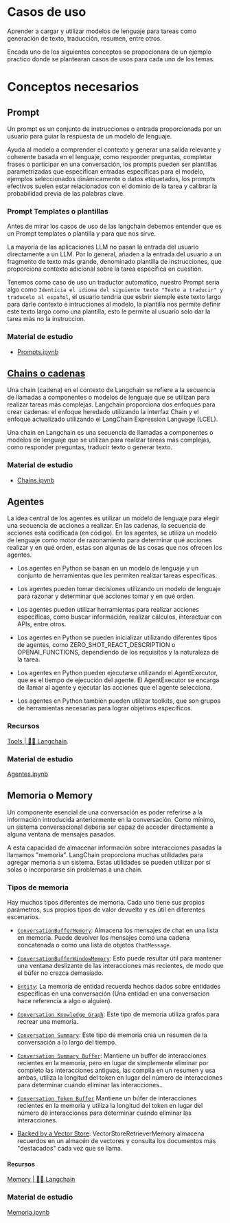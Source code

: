 # Casos de uso

Aprender a cargar y utilizar modelos de lenguaje para tareas como generación de texto, traducción, resumen, entre otros.

Encada uno de los siguientes conceptos se propocionara de un ejemplo practico donde se plantearan casos de usos para cada uno de los temas.

# Conceptos necesarios

## Prompt

Un prompt es un conjunto de instrucciones o entrada proporcionada por un usuario para guiar la respuesta de un modelo de lenguaje. 

Ayuda al modelo a comprender el contexto y generar una salida relevante y coherente basada en el lenguaje, como responder preguntas, completar frases o participar en una conversación, los prompts pueden ser plantillas parametrizadas que especifican entradas específicas para el modelo, ejemplos seleccionados dinámicamente o datos etiquetados, los prompts efectivos suelen estar relacionados con el dominio de la tarea y calibrar la probabilidad previa de las palabras clave.

### Prompt Templates o plantillas

Antes de mirar los casos de uso de las langchain debemos entender que es un Prompt templates o plantilla y para que nos sirve.

La mayoría de las aplicaciones LLM no pasan la entrada del usuario directamente a un LLM. Por lo general, añaden a la entrada del usuario a un fragmento de texto más grande, denominado plantilla de instrucciones, que proporciona contexto adicional sobre la tarea específica en cuestión.

Tenemos como caso de uso un traductor automatico, nuestro Prompt seria algo como ``Identicia el idioma del siguiente texto "Texto a traducir" y traducelo al español``, el usuario tendria que esbrir siemple este texto largo para darle contexto e intrucciones al modelo, la plantilla nos permite definir este texto largo como una plantilla, esto le permite al usuario solo dar la tarea màs no la instruccion.

### Material de estudio

* [Prompts.ipynb](.\Prompts.ipynb)

## [Chains o cadenas](https://python.langchain.com/docs/modules/chains/)

Una chain (cadena) en el contexto de Langchain se refiere a la secuencia de llamadas a componentes o modelos de lenguaje que se utilizan para realizar tareas más complejas. Langchain proporciona dos enfoques para crear cadenas: el enfoque heredado utilizando la interfaz Chain y el enfoque actualizado utilizando el LangChain Expression Language (LCEL).

Una chain en Langchain es una secuencia de llamadas a componentes o modelos de lenguaje que se utilizan para realizar tareas más complejas, como responder preguntas, traducir texto o generar texto.

### Material de estudio

* [Chains.ipynb](.\Chains.ipynb)

## Agentes

La idea central de los agentes es utilizar un modelo de lenguaje para elegir una secuencia de acciones a realizar. En las cadenas, la secuencia de acciones está codificada (en código). En los agentes, se utiliza un modelo de lenguaje como motor de razonamiento para determinar qué acciones realizar y en qué orden, estas son algunas de las cosas que nos ofrecen los agentes.

* Los agentes en Python se basan en un modelo de lenguaje y un conjunto de herramientas que les permiten realizar tareas específicas.

* Los agentes pueden tomar decisiones utilizando un modelo de lenguaje para razonar y determinar qué acciones tomar y en qué orden.

* Los agentes pueden utilizar herramientas para realizar acciones específicas, como buscar información, realizar cálculos, interactuar con APIs, entre otros.

* Los agentes en Python se pueden inicializar utilizando diferentes tipos de agentes, como ZERO_SHOT_REACT_DESCRIPTION o OPENAI_FUNCTIONS, dependiendo de los requisitos y la naturaleza de la tarea.

* Los agentes en Python pueden ejecutarse utilizando el AgentExecutor, que es el tiempo de ejecución del agente. El AgentExecutor se encarga de llamar al agente y ejecutar las acciones que el agente selecciona.

* Los agentes en Python también pueden utilizar toolkits, que son grupos de herramientas necesarias para lograr objetivos específicos.

### Recursos 

[Tools | 🦜️🔗 Langchain](https://python.langchain.com/docs/integrations/tools/).

### Material de estudio

[Agentes.ipynb](./Agentes.ipynb)

## Memoria o Memory 

Un componente esencial de una conversación es poder referirse a la información introducida anteriormente en la conversación. Como mínimo, un sistema conversacional debería ser capaz de acceder directamente a alguna ventana de mensajes pasados.

A esta capacidad de almacenar información sobre interacciones pasadas la llamamos "memoria". LangChain proporciona muchas utilidades para agregar memoria a un sistema. Estas utilidades se pueden utilizar por sí solas o incorporarse sin problemas a una chain.

### Tipos de memoria

Hay muchos tipos diferentes de memoria. Cada uno tiene sus propios parámetros, sus propios tipos de valor devuelto y es útil en diferentes escenarios.

* [``ConversationBufferMemory``](https://python.langchain.com/docs/modules/memory/types/buffer): Almacena los mensajes de chat en una lista en memoria. Puede devolver los mensajes como una cadena concatenada o como una lista de objetos ``ChatMessage``.

* [``ConversationBufferWindowMemory``](https://python.langchain.com/docs/modules/memory/types/buffer_window): Esto puede resultar útil para mantener una ventana deslizante de las interacciones más recientes, de modo que el búfer no crezca demasiado.

* [``Entity``](https://python.langchain.com/docs/modules/memory/types/entity_summary_memory): La memoria de entidad recuerda hechos dados sobre entidades específicas en una conversación (Una entidad en una conversacion hace referencia a algo o alguien).

* [``Conversation Knowledge Graph``](https://python.langchain.com/docs/modules/memory/types/kg):  Este tipo de memoria utiliza grafos para recrear una memoria.

* [``Conversation Summary``](https://python.langchain.com/docs/modules/memory/types/summary): Este tipo de memoria crea un resumen de la conversación a lo largo del tiempo.

* [``Conversation Summary Buffer``](https://python.langchain.com/docs/modules/memory/types/summary_buffer): Mantiene un buffer de interacciones recientes en la memoria, pero en lugar de simplemente eliminar por completo las interacciones antiguas, las compila en un resumen y usa ambas, utiliza la longitud del token en lugar del número de interacciones para determinar cuándo eliminar las interacciones..

* [``Conversation Token Buffer``](https://python.langchain.com/docs/modules/memory/types/token_buffer) Mantiene un búfer de interacciones recientes en la memoria y utiliza la longitud del token en lugar del número de interacciones para determinar cuándo eliminar las interacciones.

* [Backed by a Vector Store](https://python.langchain.com/docs/modules/memory/types/vectorstore_retriever_memory): VectorStoreRetrieverMemory almacena recuerdos en un almacén de vectores y consulta los documentos más "destacados" cada vez que se llama.

#### Recursos

[Memory | 🦜️🔗 Langchain](https://python.langchain.com/docs/modules/memory/)

### Material de estudio

[Memoria.ipynb](./Memoria.ipynb)